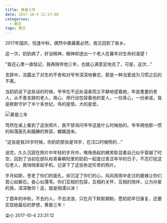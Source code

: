 ```yaml
---
title: 黄昏三年
date: 2017-10-4 22:17:06
categories:
  - 散文
tags: 散文
---
```


2017年国庆，恰逢中秋，偶然中裹藏着必然，我又回到了故乡。

这一次，奶奶病了，好没精神，眼神却透出一个老人在暮年对生命的渴望！

"我还心里一直惦记，我再陪伴他三年，也就心满意足地去了，可是，这次…”

言辞中，流露出了对生的不舍和对爷爷深深地眷恋，那是一种当爱成为习惯之后的不离。

当奶奶说下这些话的时候，爷爷在不远处温柔而又平静地望着她，年逾耄耋的老人，从不善言辞的老人，用心、用行动包容着他的爱人，一份真心，一份承诺，竟是默默守护了半个多世纪，伟的是情，大的是爱。

![黄昏三年](/imgs/1509879103562.jpg)

笃然在桌上看到了这张照片，我不禁询问爷爷这是什么时候拍的。爷爷用他那一惯的和蔼面孔和腼腆的笑容，娓娓道来。

“这张是我26岁时候，你奶奶那张是18岁，在汉口时候照的…”

说完，久久沉寂在照片中年轻的岁月中，嘴角扬起的微笑彰显着自己似乎穿越了时空，回到了当初在部队和青春朝阳里的奶奶一起度过青涩年华的日子，不忍打扰这位老人，我悄悄拿起手机，记录下了这张弥足珍贵的照片。

岁月如斯，苍老了你们的面孔，却沉淀了你们的心，风风雨雨中走过的磨难让你们君心如磐石，妾心似蒲苇。你们互相的包容，互相的关怀，互相的陪伴，让为孙辈的我，深深敬仰！这，就是相濡以沫！

丁酉年的中秋，不去约人，不去流浪，只在月下默默期盼，愿奶奶早日康复，还要实现她最后的梦想，黄昏三年！

柒小
2017-10-4 23:31:12
